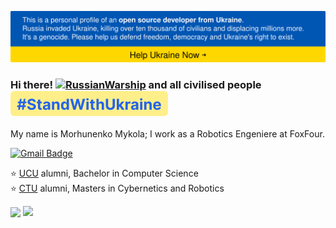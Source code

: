 [![SWUbanner](https://raw.githubusercontent.com/vshymanskyy/StandWithUkraine/main/banner-personal-page.svg)](https://vshymanskyy.github.io/StandWithUkraine)

### Hi there! [![RussianWarship](https://raw.githubusercontent.com/vshymanskyy/StandWithUkraine/main/badges/RussianWarship.svg)](https://vshymanskyy.github.io/StandWithUkraine) and all civilised people [![StandWithUkraine](https://raw.githubusercontent.com/vshymanskyy/StandWithUkraine/main/badges/StandWithUkraine.svg)](https://vshymanskyy.github.io/StandWithUkraine)

My name is Morhunenko Mykola; I work as a Robotics Engeniere at FoxFour.

[![Gmail Badge](https://img.shields.io/badge/-gmail-c14438?style=flat-square&logo=Gmail&logoColor=white&link=mailto:houshuai0816@gmail.com)](mailto:nick.morgunenko@gmail.com)

:star: [UCU](https://ucu.edu.ua/en/) alumni, Bachelor in Computer Science <br />
:star: [CTU](https://www.cvut.cz/en) alumni, Masters in Cybernetics and Robotics

<p>
<img align="center" src="https://github-readme-stats.vercel.app/api?username=myralllka&show_icons=true&hide_title=true&count_private=true&disable_animations=false&theme=github_dark&line_height=33&hide_rank=true"/>
<img align="top" src="https://github-readme-stats.vercel.app/api/top-langs/?username=myralllka&layout=compact&langs_count=10&theme=github_dark"/>
</p>

<!-- ### - 🌱 I’m currently learning
#### Languages
- C++
- Python

#### Directions for development
- Robotics
- Computer Vision
- Arch linux operating system

### - 🔭 In general, I'm currently working on
- ROS for UAV's
- Vision-Based obstacle avoidance for UAV's, visual SLAM
- Teacher's assistance at the Ukrainian Catholic University (Principals of Computer organisation, Operation systems, Computer systems architecture courses)
- Linux administration  -->

<!-- ### - 😄 Pronounce my nickname...
I am from the centre of Ukraine, and in 2010th in CS 1.6 we had a tradition to write using transliteration, but very special. So my nickname actually means `Ant` in English, and reads as __Murashka__ -->
